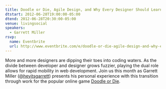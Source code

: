 ```yaml
---
title: Doodle or Die, Agile Design, and Why Every Designer Should Learn to Code
dtstart: 2012-06-28T19:00:00-05:00
dtend: 2012-06-28T20:30:00-05:00
venue: livingsocial
speakers:
  - Garrett Miller
rsvp:
  name: Eventbrite
  url: http://www.eventbrite.com/e/doodle-or-die-agile-design-and-why-every-designer-should-learn-to-code-tickets-3517895119
---
```


More and more designers are dipping their toes into coding waters. As the divide between developer and designer grows fuzzier, playing the dual role allows for rapid mobility in web development. Join us this month as Garrett Miller ([@heyitsgarrett](https://twitter.com/#!/heyitsgarrett)) presents his personal experience with this transition through work for the popular online game [Doodle or Die](http://doodleordie.com/).